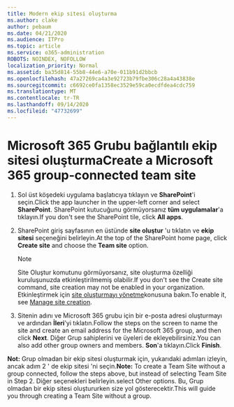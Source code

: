 ```yaml
---
title: Modern ekip sitesi oluşturma
ms.author: clake
author: pebaum
ms.date: 04/21/2020
ms.audience: ITPro
ms.topic: article
ms.service: o365-administration
ROBOTS: NOINDEX, NOFOLLOW
localization_priority: Normal
ms.assetid: ba35d814-55b8-44e6-a70e-011b91d2bbcb
ms.openlocfilehash: 47a27269ca4a3e92723b79fbe306c28a4a43838e
ms.sourcegitcommit: c6692ce0fa1358ec3529e59ca0ecdfdea4cdc759
ms.translationtype: MT
ms.contentlocale: tr-TR
ms.lasthandoff: 09/14/2020
ms.locfileid: "47732699"
---
```

# <a name="create-a-microsoft-365-group-connected-team-site"></a><span data-ttu-id="f1d03-102">Microsoft 365 Grubu bağlantılı ekip sitesi oluşturma</span><span class="sxs-lookup"><span data-stu-id="f1d03-102">Create a Microsoft 365 group-connected team site</span></span>

1. <span data-ttu-id="f1d03-103">Sol üst köşedeki uygulama başlatıcıya tıklayın ve **SharePoint**'i seçin.</span><span class="sxs-lookup"><span data-stu-id="f1d03-103">Click the app launcher in the upper-left corner and select **SharePoint**.</span></span> <span data-ttu-id="f1d03-104">SharePoint kutucuğunu görmüyorsanız **tüm uygulamalar**'a tıklayın.</span><span class="sxs-lookup"><span data-stu-id="f1d03-104">If you don't see the SharePoint tile, click **All apps**.</span></span>
    
2. <span data-ttu-id="f1d03-105">SharePoint giriş sayfasının en üstünde **site oluştur** 'u tıklatın ve **ekip sitesi** seçeneğini belirleyin.</span><span class="sxs-lookup"><span data-stu-id="f1d03-105">At the top of the SharePoint home page, click **Create site** and choose the **Team site** option.</span></span> 
    
    > [!NOTE]
    > <span data-ttu-id="f1d03-106">Site Oluştur komutunu görmüyorsanız, site oluşturma özelliği kuruluşunuzda etkinleştirilmemiş olabilir.</span><span class="sxs-lookup"><span data-stu-id="f1d03-106">If you don't see the Create site command, site creation may not be enabled in your organization.</span></span> <span data-ttu-id="f1d03-107">Etkinleştirmek için [site oluşturmayı yönetme](https://go.microsoft.com/fwlink/?linkid=2009644)konusuna bakın.</span><span class="sxs-lookup"><span data-stu-id="f1d03-107">To enable it, see [Manage site creation](https://go.microsoft.com/fwlink/?linkid=2009644).</span></span> 
  
3. <span data-ttu-id="f1d03-108">Sitenin adını ve Microsoft 365 grubu için bir e-posta adresi oluşturmayı ve ardından **İleri**'yi tıklatın.</span><span class="sxs-lookup"><span data-stu-id="f1d03-108">Follow the steps on the screen to name the site and create an email address for the Microsoft 365 group, and then click **Next**.</span></span> <span data-ttu-id="f1d03-109">Diğer Grup sahiplerini ve üyeleri de ekleyebilirsiniz.</span><span class="sxs-lookup"><span data-stu-id="f1d03-109">You can also add other group owners and members.</span></span> <span data-ttu-id="f1d03-110">**Son**'a tıklayın.</span><span class="sxs-lookup"><span data-stu-id="f1d03-110">Click **Finish**.</span></span>
  
 <span data-ttu-id="f1d03-111">**Not:** Grup olmadan bir ekip sitesi oluşturmak için, yukarıdaki adımları izleyin, ancak adım 2 ' de ekip sitesi 'ni seçin.</span><span class="sxs-lookup"><span data-stu-id="f1d03-111">**Note:** To create a Team Site without a group connected, follow the steps above, but instead of selecting Team Site in Step 2.</span></span> <span data-ttu-id="f1d03-112">Diğer seçenekleri belirleyin.</span><span class="sxs-lookup"><span data-stu-id="f1d03-112">select Other options.</span></span> <span data-ttu-id="f1d03-113">Bu, Grup olmadan bir ekip sitesi oluştururken size yol gösterecektir.</span><span class="sxs-lookup"><span data-stu-id="f1d03-113">This will guide you through creating a Team Site without a group.</span></span> 
    

